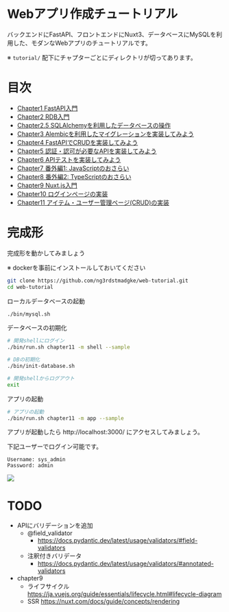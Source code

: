 # Webアプリ作成チュートリアル

バックエンドにFastAPI、フロントエンドにNuxt3、データベースにMySQLを利用した、モダンなWebアプリのチュートリアルです。

※ `tutorial/` 配下にチャプターごとにディレクトリが切ってあります。

# 目次

- [Chapter1 FastAPI入門](tutorial/chapter1/README.md)
- [Chapter2 RDB入門](tutorial/chapter2/README.md)
- [Chapter2.5 SQLAlchemyを利用したデータベースの操作](tutorial/chapter2.5/README.md)
- [Chapter3 Alembicを利用したマイグレーションを実装してみよう](tutorial/chapter3/README.md)
- [Chapter4 FastAPIでCRUDを実装してみよう](tutorial/chapter4/README.md)
- [Chapter5 認証・認可が必要なAPIを実装してみよう](tutorial/chapter5/README.md)
- [Chapter6 APIテストを実装してみよう](tutorial/chapter6/README.md)
- [Chapter7 番外編1: JavaScriptのおさらい](tutorial/chapter7/README.md)
- [Chapter8 番外編2: TypeScriptのおさらい](tutorial/chapter8/README.md)
- [Chapter9 Nuxt.js入門](tutorial/chapter9/README.md)
- [Chapter10 ログインページの実装](tutorial/chapter10/README.md)
- [Chapter11 アイテム・ユーザー管理ページ(CRUD)の実装](tutorial/chapter11/README.md)

# 完成形

完成形を動かしてみましょう

※ dockerを事前にインストールしておいてください


```bash
git clone https://github.com/ng3rdstmadgke/web-tutorial.git
cd web-tutorial
```

ローカルデータベースの起動

```bash
./bin/mysql.sh
```

データベースの初期化

```bash
# 開発shellにログイン
./bin/run.sh chapter11 -m shell --sample

# DBの初期化
./bin/init-database.sh

# 開発shellからログアウト
exit
```

アプリの起動

```bash
# アプリの起動
./bin/run.sh chapter11 -m app --sample
```

アプリが起動したら http://localhost:3000/ にアクセスしてみましょう。

下記ユーザーでログイン可能です。

```
Username: sys_admin
Password: admin
```

![](docs/img/img_01.png)


# TODO
- APIにバリデーションを追加
  - @field_validator
    - https://docs.pydantic.dev/latest/usage/validators/#field-validators
  - 注釈付きバリデータ
    - https://docs.pydantic.dev/latest/usage/validators/#annotated-validators
- chapter9
  - ライフサイクル
    https://ja.vuejs.org/guide/essentials/lifecycle.html#lifecycle-diagram
  - SSR
    https://nuxt.com/docs/guide/concepts/rendering